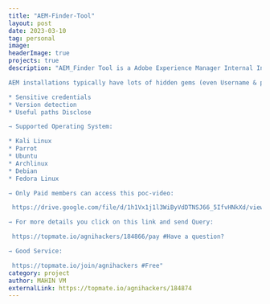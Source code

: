 ```yaml
---
title: "AEM-Finder-Tool"
layout: post
date: 2023-03-10
tag: personal
image: 
headerImage: true
projects: true
description: "AEM_Finder Tool is a Adobe Experience Manager Internal Information Disclosure Vulnerability Scanner.

AEM installations typically have lots of hidden gems (even Username & password hashes) if selectors are improperly configured. AEM-Finder helps to discover such weaknesses and much more:

* Sensitive credentials
* Version detection
* Useful paths Disclose

⇾ Supported Operating System:

* Kali Linux
* Parrot
* Ubuntu
* Archlinux
* Debian
* Fedora Linux

⇾ Only Paid members can access this poc-video:

 https://drive.google.com/file/d/1h1Vx1j1l3WiByVdDTNSJ66_5IfvHNkXd/view #Reference-Poc

⇾ For more details you click on this link and send Query:

 https://topmate.io/agnihackers/184866/pay #Have a question? 

⇾ Good Service:

 https://topmate.io/join/agnihackers #Free"
category: project
author: MAHIN VM
externalLink: https://topmate.io/agnihackers/184874
---
```

